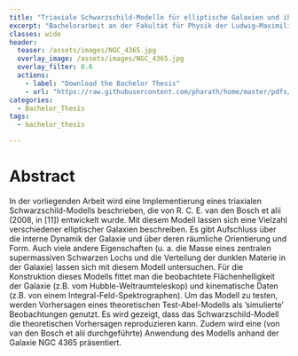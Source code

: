 ```yaml
---
title: "Triaxiale Schwarzschild-Modelle für elliptische Galaxien und ihre Anwendung auf NGC 4365"
excerpt: "Bachelorarbeit an der Fakultät für Physik der Ludwig–Maximilians–Universität München."
classes: wide
header:
  teaser: /assets/images/NGC_4365.jpg
  overlay_image: /assets/images/NGC_4365.jpg
  overlay_filter: 0.6
  actions:
    - label: "Download the Bachelor Thesis"
    - url: "https://raw.githubusercontent.com/pharath/home/master/pdfs/Bachelorarbeit_Pharath_Palesuvaran_final.pdf"
categories:
  - Bachelor_Thesis
tags:
  - bachelor_thesis

---
```


# Abstract 

In der vorliegenden Arbeit wird eine Implementierung eines triaxialen Schwarzschild-Modells beschrieben, die von R. C. E. van den Bosch et alii (2008, in [11]) entwickelt wurde. Mit diesem Modell lassen sich eine Vielzahl verschiedener elliptischer Galaxien beschreiben. Es gibt Aufschluss über die interne Dynamik der Galaxie und über deren räumliche Orientierung und Form. Auch viele andere Eigenschaften (u. a. die Masse eines zentralen supermassiven Schwarzen Lochs und die Verteilung der dunklen Materie in der Galaxie) lassen sich mit diesem Modell untersuchen. Für die Konstruktion dieses Modells fittet man die beobachtete Flächenhelligkeit der Galaxie (z.B. vom Hubble-Weltraumteleskop) und kinematische Daten (z.B. von einem Integral-Feld-Spektrographen). Um das Modell zu testen, werden Vorhersagen eines theoretischen Test-Abel-Modells als ’simulierte’ Beobachtungen genutzt. Es wird gezeigt, dass das Schwarzschild-Modell die theoretischen Vorhersagen reproduzieren kann. Zudem wird eine (von van den Bosch et alii durchgeführte) Anwendung des Modells anhand der Galaxie NGC 4365 präsentiert.
